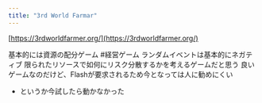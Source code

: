 ```yaml
---
title: "3rd World Farmar"
---
```


[https://3rdworldfarmer.org/](https://3rdworldfarmer.org/)

基本的には資源の配分ゲーム #経営ゲーム
ランダムイベントは基本的にネガティブ
限られたリソースで如何にリスク分散するかを考えるゲームだと思う
良いゲームなのだけど、Flashが要求されるため今となっては人に勧めにくい
- というか今試したら動かなかった